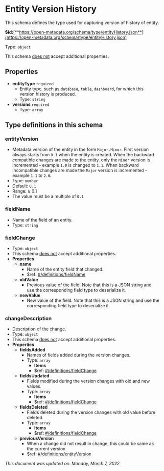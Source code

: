 # Entity Version History

This schema defines the type used for capturing version of history of entity.

**$id:**[**https://open-metadata.org/schema/type/entityHistory.json**](https://open-metadata.org/schema/type/entityHistory.json)

Type: `object`

This schema <u>does not</u> accept additional properties.

## Properties
 - **entityType** `required`
	 - Entity type, such as `database`, `table`, `dashboard`, for which this version history is produced.
	 - Type: `string`
 - **versions** `required`
	 - Type: `array`


## Type definitions in this schema
### entityVersion

 - Metadata version of the entity in the form `Major.Minor`. First version always starts from `0.1` when the entity is created. When the backward compatible changes are made to the entity, only the `Minor` version is incremented - example `1.0` is changed to `1.1`. When backward incompatible changes are made the `Major` version is incremented - example `1.1` to `2.0`.
 - Type: `number`
 - Default: `0.1`
 - Range:  &ge; 0.1
 - The value must be a multiple of `0.1`


### fieldName

 - Name of the field of an entity.
 - Type: `string`


### fieldChange

 - Type: `object`
 - This schema <u>does not</u> accept additional properties.
 - **Properties**
	 - **name**
		 - Name of the entity field that changed.
		 - $ref: [#/definitions/fieldName](#fieldname)
	 - **oldValue**
		 - Previous value of the field. Note that this is a JSON string and use the corresponding field type to deserialize it.
	 - **newValue**
		 - New value of the field. Note that this is a JSON string and use the corresponding field type to deserialize it.


### changeDescription

 - Description of the change.
 - Type: `object`
 - This schema <u>does not</u> accept additional properties.
 - **Properties**
	 - **fieldsAdded**
		 - Names of fields added during the version changes.
		 - Type: `array`
			 - **Items**
			 - $ref: [#/definitions/fieldChange](#fieldchange)
	 - **fieldsUpdated**
		 - Fields modified during the version changes with old and new values.
		 - Type: `array`
			 - **Items**
			 - $ref: [#/definitions/fieldChange](#fieldchange)
	 - **fieldsDeleted**
		 - Fields deleted during the version changes with old value before deleted.
		 - Type: `array`
			 - **Items**
			 - $ref: [#/definitions/fieldChange](#fieldchange)
	 - **previousVersion**
		 - When a change did not result in change, this could be same as the current version.
		 - $ref: [#/definitions/entityVersion](#entityversion)




_This document was updated on: Monday, March 7, 2022_